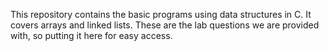 This repository contains the basic programs using data structures in C.
It covers arrays and linked lists.
These are the lab questions we are provided with, so putting it here for easy access.
